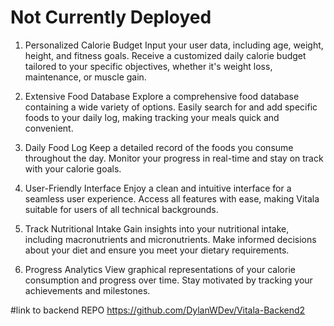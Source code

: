 # Not Currently Deployed


1. Personalized Calorie Budget
Input your user data, including age, weight, height, and fitness goals.
Receive a customized daily calorie budget tailored to your specific objectives, whether it's weight loss, maintenance, or muscle gain.

2. Extensive Food Database
Explore a comprehensive food database containing a wide variety of options.
Easily search for and add specific foods to your daily log, making tracking your meals quick and convenient.

3. Daily Food Log
Keep a detailed record of the foods you consume throughout the day.
Monitor your progress in real-time and stay on track with your calorie goals.

4. User-Friendly Interface
Enjoy a clean and intuitive interface for a seamless user experience.
Access all features with ease, making Vitala suitable for users of all technical backgrounds.

5. Track Nutritional Intake
Gain insights into your nutritional intake, including macronutrients and micronutrients.
Make informed decisions about your diet and ensure you meet your dietary requirements.

6. Progress Analytics
View graphical representations of your calorie consumption and progress over time.
Stay motivated by tracking your achievements and milestones.


#link to backend REPO https://github.com/DylanWDev/Vitala-Backend2
